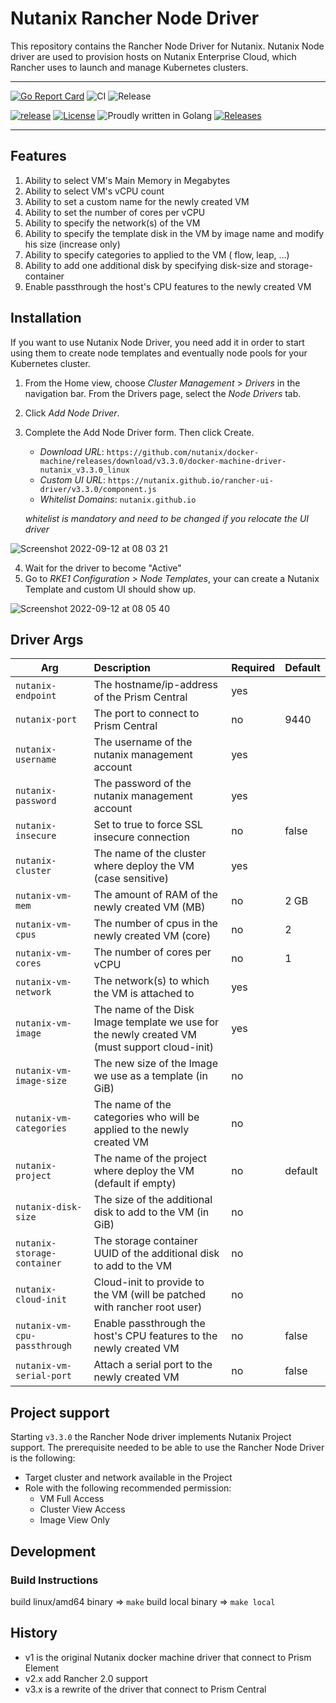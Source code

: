 # Nutanix Rancher Node Driver

This repository contains the Rancher Node Driver for Nutanix. Nutanix Node driver are used to provision hosts on Nutanix Enterprise Cloud, which Rancher uses to launch and manage Kubernetes clusters.


---

[![Go Report Card](https://goreportcard.com/badge/github.com/nutanix/docker-machine)](https://goreportcard.com/report/github.com/nutanix/docker-machine)
![CI](https://github.com/nutanix/docker-machine/actions/workflows/integration.yml/badge.svg)
![Release](https://github.com/nutanix/docker-machine/actions/workflows/release.yml/badge.svg)

[![release](https://img.shields.io/github/release-pre/nutanix/docker-machine.svg)](https://github.com/nutanix/docker-machine/releases)
[![License](https://img.shields.io/badge/License-MPL%202.0-blue.svg)](https://github.com/nutanix/docker-machine/blob/master/LICENSE)
![Proudly written in Golang](https://img.shields.io/badge/written%20in-Golang-92d1e7.svg)
[![Releases](https://img.shields.io/github/downloads/nutanix/docker-machine/total.svg)](https://github.com/nutanix/docker-machine/releases)

---

## Features


1. Ability to select VM's Main Memory in Megabytes
2. Ability to select VM's vCPU count
3. Ability to set a custom name for the newly created VM
4. Ability to set the number of cores per vCPU
5. Ability to specify the network(s) of the VM
6. Ability to specify the template disk in the VM by image name and modify his size (increase only)
7. Ability to specify categories to applied to the VM ( flow, leap, ...)
8. Ability to add one additional disk by specifying disk-size and storage-container
9. Enable passthrough the host's CPU features to the newly created VM


## Installation


If you want to use Nutanix Node Driver, you need add it in order to start using them to create node templates and eventually node pools for your Kubernetes cluster.

1. From the Home view, choose *Cluster Management* > *Drivers* in the navigation bar. From the Drivers page, select the *Node Drivers* tab.
2. Click *Add Node Driver*.
3. Complete the Add Node Driver form. Then click Create.

    - *Download URL*: `https://github.com/nutanix/docker-machine/releases/download/v3.3.0/docker-machine-driver-nutanix_v3.3.0_linux`  
    - *Custom UI URL*: `https://nutanix.github.io/rancher-ui-driver/v3.3.0/component.js`  
    - *Whitelist Domains*: `nutanix.github.io`  
      
    
    *whitelist is mandatory and need to be changed if you relocate the UI driver*

![Screenshot 2022-09-12 at 08 03 21](https://user-images.githubusercontent.com/180613/189584453-85659960-905a-41d3-83d7-fe7f704cd90a.png)


4. Wait for the driver to become "Active"
5. Go to *RKE1 Configuration > Node Templates*, your can create a Nutanix Template and custom UI should show up.

![Screenshot 2022-09-12 at 08 05 40](https://user-images.githubusercontent.com/180613/189584478-cf62d252-2191-4944-a8b5-5221ad66ce75.png)


## Driver Args

| Arg                          | Description                                                                                   | Required | Default |
|------------------------------|:----------------------------------------------------------------------------------------------|:---------|---------|
| `nutanix-endpoint`           | The hostname/ip-address of the Prism Central                                                  | yes      |         |
| `nutanix-port`               | The port to connect to Prism Central                                                          | no       | 9440    |
| `nutanix-username`           | The username of the nutanix management account                                                | yes      |         |
| `nutanix-password`           | The password of the nutanix management account                                                | yes      |         |
| `nutanix-insecure`           | Set to true to force SSL insecure connection                                                  | no       | false   |
| `nutanix-cluster`            | The name of the cluster where deploy the VM (case sensitive)                                  | yes      |         |
| `nutanix-vm-mem`             | The amount of RAM of the newly created VM (MB)                                                | no       | 2 GB    |
| `nutanix-vm-cpus`            | The number of cpus in the newly created VM (core)                                             | no       | 2       |
| `nutanix-vm-cores`           | The number of cores per vCPU                                                                  | no       | 1       |
| `nutanix-vm-network`         | The network(s) to which the VM is attached to                                                 | yes      |         |
| `nutanix-vm-image`           | The name of the Disk Image template we use for the newly created VM (must support cloud-init) | yes      |         |
| `nutanix-vm-image-size`      | The new size of the Image we use as a template (in GiB)                                       | no       |         |
| `nutanix-vm-categories`      | The name of the categories who will be applied to the newly created VM                        | no       |         |
| `nutanix-project`            | The name of the project where deploy the VM (default if empty)                                | no       | default |
| `nutanix-disk-size`          | The size of the additional disk to add to the VM (in GiB)                                     | no       |         |
| `nutanix-storage-container`  | The storage container UUID of the additional disk to add to the VM                            | no       |         |
| `nutanix-cloud-init`         | Cloud-init to provide to the VM (will be patched with rancher root user)                      | no       |         |
| `nutanix-vm-cpu-passthrough` | Enable passthrough the host's CPU features to the newly created VM                            | no       | false   |
| `nutanix-vm-serial-port`     | Attach a serial port to the newly created VM                                                  | no       | false   |



## Project support

Starting `v3.3.0` the Rancher Node driver implements Nutanix Project support. The  prerequisite needed to be able to use the Rancher Node Driver is the following:
- Target cluster and network available in the Project
- Role with the following recommended permission:
  - VM Full Access
  - Cluster View Access
  - Image View Only




## Development

### Build Instructions

build linux/amd64 binary => `make` 
build local binary => `make local`

## History

* v1 is the original Nutanix docker machine driver that connect to Prism Element
* v2.x add Rancher 2.0 support
* v3.x is a rewrite of the driver that connect to Prism Central

